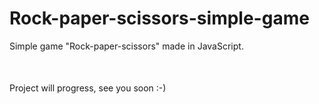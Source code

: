 # Rock-paper-scissors-simple-game
Simple game "Rock-paper-scissors" made in JavaScript.<br>
<p style="margin-top: 50px;">Project will progress, see you soon :-)</p>

